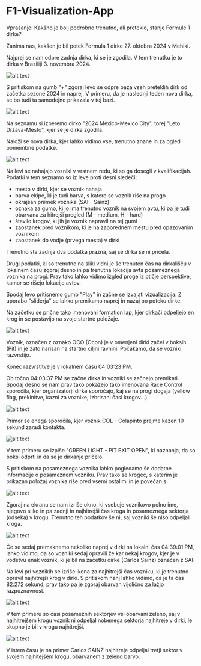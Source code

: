 # F1-Visualization-App

Vprašanje: Kakšno je bolj podrobno trenutno, ali preteklo, stanje Formule 1 dirke?

Zanima nas, kakšen je bil potek Formula 1 dirke 27. oktobra 2024 v Mehiki.

Najprej se nam odpre zadnja dirka, ki se je zgodila. V tem trenutku je to dirka v Braziliji 3. novembra 2024.

![alt text](img/image.png)

S pritiskom na gumb "+" zgoraj levo se odpre baza vseh preteklih dirk od začetka sezone 2024 in naprej. V primeru, da je naslednji teden nova dirka, se bo tudi ta samodejno prikazala v tej bazi.

![alt text](img/image-1.png)

Na seznamu si izberemo dirko "2024 Mexico-Mexico City", torej "Leto Država-Mesto", kjer se je dirka zgodila.

Naloži se nova dirka, kjer lahko vidimo vse, trenutno znane in za ogled pomembne podatke.

![alt text](img/image-2.png)

Na levi se nahajajo vozniki v vrstnem redu, ki so ga dosegli v kvalifikacijah.
Podatki v tem seznamo so iz leve proti desni sledeči:
- mesto v dirki, kjer se voznik nahaja
- barva ekipe, ki je tudi barva, s katero se voznik riše na progo
- okrajšan priimek voznika (SAI - Sainz)
- oznaka za gumo, ki jo ima trenutno voznik na svojem avtu, ki pa je tudi obarvana za hitrejši pregled (M - medium, H - hard)
- število krogov, ki jih je voznik napravil na tej gumi
- zaostanek pred voznikom, ki je na zaporednem mestu pred opazovanim voznikom
- zaostanek do vodje (prvega mesta) v dirki

Trenutno sta zadnja dva podatka prazna, saj se dirka še ni pričela.

Drugi podatki, ki so trenutno na sliki vidni je še trenuten čas na dirkališču v lokalnem času zgoraj desno in pa trenutna lokacija avta posameznega voznika na progi. Prav tako lahko vidimo izgled proge iz ptičje perspektive, kamor se rišejo lokacije avtov.

Spodaj levo pritisnemo gumb "Play" in začne se izvajati vizualizacija. Z uporabo "sliderja" se lahko premikamo naprej in nazaj po poteku dirke.

Na začetku se prične tako imenovani formation lap, kjer dirkači odpeljejo en krog in se postavijo na svoje startne položaje.

![alt text](img/image-3.png)

Voznik, označen z oznako OCO (Ocon) je v omenjeni dirki začel v boksih (Pit) in je zato narisan na štartno ciljni ravnini. Počakamo, da se vozniki razvrstijo.

Konec razvrstitve je v lokalnem času 04:03:23 PM.

Ob točno 04:03:37 PM se začne dirka in vozniki se začnejo premikati. Spodaj desno se nam prav tako pokažejo tako imenovana Race Control sporočila, kjer organizatorji dirke sporočajo, kaj se na progi dogaja (yellow flag, prekinitve, kazni za voznike, izbrisani časi krogov...).

![alt text](img/image-4.png)

Primer še enega sporočila, kjer voznik COL - Colapinto prejme kazen 10 sekund zaradi kontakta.

![alt text](img/image-11.png)

V tem primeru se izpiše "GREEN LIGHT - PIT EXIT OPEN", ki naznanja, da so boksi odprti in da se je dirkanje pričelo.

S pritiskom na posameznega voznika lahko pogledamo še dodatne informacije o posameznem vozniku. Prav tako se krogec, s katerim je prikazan položaj voznika riše pred vsemi ostalimi in je povečan.s

![alt text](img/image-5.png)

Zgoraj na ekranu se nam izriše okno, ki vsebuje voznikovo polno ime, njegovo sliko in pa zadnji in najhitrejši čas kroga in posameznega sektorja (odseka) v krogu. Trenutno teh podatkov še ni, saj vozniki še niso odpeljali kroga.

![alt text](img/image-8.png)

Če se sedaj premaknemo nekoliko naprej v dirki na lokalni čas 04:39:01 PM, lahko vidimo, da so vozniki sedaj opravili že kar nekaj krogov, kjer je v vodstvu enak voznik, ki je bil na začetku dirke (Carlos Sainz) označen z SAI.

Na levi pri voznikih se izriše ikona za najhitrejši čas vozniku, ki je trenutno opravil najhitrejši krog v dirki. S pritiskom nanj lahko vidimo, da je ta čas 82.272 sekund, prav tako pa je zgoraj obarvan vijolično za lažjo razpoznavnost.

![alt text](img/image-9.png)

V tem primeru so časi posameznih sektorjev vsi obarvani zeleno, saj v najhitrejšem krogu voznik ni odpeljal nobenega sektorja najhitreje v dirki, le skupno je bil v krogu najhitrejši.

![alt text](img/image-10.png)

V istem času je na primer Carlos SAINZ najhitreje odpeljal tretji sektor v svojem najhitejšem krogu, obarvanem z zeleno barvo.


